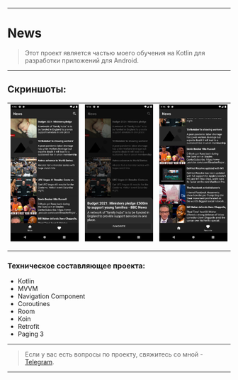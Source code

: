 ____

# News

> Этот проект является частью моего обучения на Kotlin для разработки приложений для Android.

____

## Скриншоты:

| <img src="pictures/device_screen_1.png"> | <img src="pictures/device_screen_2.png"> | <img src="pictures/device_screen_3.png"> |
| ---------------------------------------------- | -------------------------------------------- | ------------------------------------------- | 

____


### Техническое составляющее проекта:

- Kotlin
- MVVM
- Navigation Component
- Coroutines
- Room
- Koin
- Retrofit
- Paging 3

____

> Если у вас есть вопросы по проекту, свяжитесь со мной - [Telegram](https://t.me/zurbaevi).

___
